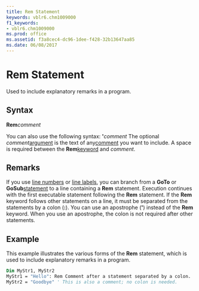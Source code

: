```yaml
---
title: Rem Statement
keywords: vblr6.chm1009000
f1_keywords:
- vblr6.chm1009000
ms.prod: office
ms.assetid: f3a8cec4-dc96-1dee-f428-32b13647aa85
ms.date: 06/08/2017
---
```



# Rem Statement

Used to include explanatory remarks in a program.

## Syntax

**Rem**_comment_

You can also use the following syntax:
 **'**_comment_
The optional  _comment_[argument](../../Glossary/vbe-glossary.md#argument) is the text of any[comment](../../Glossary/vbe-glossary.md#comment) you want to include. A space is required between the **Rem**[keyword](../../Glossary/vbe-glossary.md#keyword) and _comment_.

## Remarks

If you use [line numbers](../../Glossary/vbe-glossary.md#line-number) or [line labels](../../Glossary/vbe-glossary.md#line-label), you can branch from a  **GoTo** or **GoSub**[statement](../../Glossary/vbe-glossary.md#statement) to a line containing a **Rem** statement. Execution continues with the first executable statement following the **Rem** statement. If the **Rem** keyword follows other statements on a line, it must be separated from the statements by a colon (**:**).
You can use an apostrophe (**'**) instead of the **Rem** keyword. When you use an apostrophe, the colon is not required after other statements.

## Example

This example illustrates the various forms of the  **Rem** statement, which is used to include explanatory remarks in a program.


```vb
Dim MyStr1, MyStr2 
MyStr1 = "Hello": Rem Comment after a statement separated by a colon. 
MyStr2 = "Goodbye" ' This is also a comment; no colon is needed. 

```


